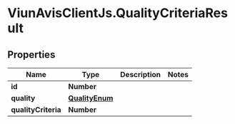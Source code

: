 # ViunAvisClientJs.QualityCriteriaResult

## Properties

Name | Type | Description | Notes
------------ | ------------- | ------------- | -------------
**id** | **Number** |  | 
**quality** | [**QualityEnum**](QualityEnum.md) |  | 
**qualityCriteria** | **Number** |  | 


